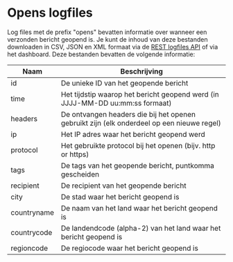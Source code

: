 # Opens logfiles

Log files met de prefix "opens" bevatten informatie over wanneer een verzonden
bericht geopend is. Je kunt de inhoud van deze bestanden downloaden in
CSV, JSON en XML formaat via de [REST logfiles API](rest-logfiles) of via
het dashboard. Deze bestanden bevatten de volgende informatie:

| Naam        | Beschrijving                                                                              |
| ----------- | ----------------------------------------------------------------------------------------- |
| id          | De unieke ID van het geopende bericht                                                     |
| time        | Het tijdstip waarop het bericht geopend werd  (in JJJJ-MM-DD uu:mm:ss formaat)            |
| headers     | De ontvangen headers die bij het openen gebruikt zijn (elk onderdeel op een nieuwe regel) |
| ip          | Het IP adres waar het bericht geopend werd                                                |
| protocol    | Het gebruikte protocol bij het openen (bijv. http or https)                               |
| tags        | De tags van het geopende bericht, puntkomma gescheiden                                    |
| recipient   | De recipient van het geopende bericht                                                     |
| city        | De stad waar het bericht geopend is                                                       |
| countryname | De naam van het land waar het bericht geopend is                                          |
| countrycode | De landendcode (alpha-2) van het land waar het bericht geopend is                         |
| regioncode  | De regiocode waar het bericht geopend is                                                  |
